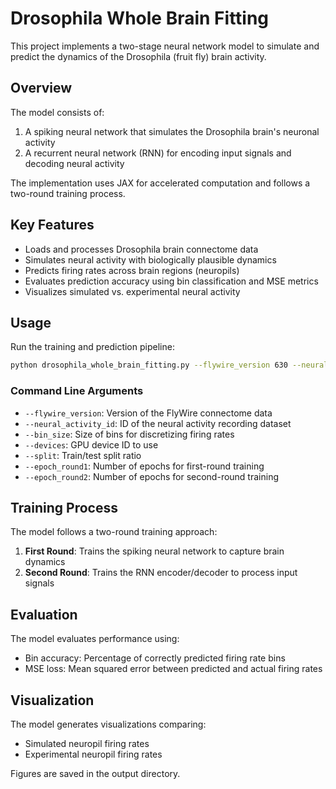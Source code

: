 # Drosophila Whole Brain Fitting

This project implements a two-stage neural network model to simulate and predict the dynamics of the Drosophila (fruit fly) brain activity.

## Overview

The model consists of:

1. A spiking neural network that simulates the Drosophila brain's neuronal activity
2. A recurrent neural network (RNN) for encoding input signals and decoding neural activity

The implementation uses JAX for accelerated computation and follows a two-round training process.

## Key Features

- Loads and processes Drosophila brain connectome data
- Simulates neural activity with biologically plausible dynamics
- Predicts firing rates across brain regions (neuropils)
- Evaluates prediction accuracy using bin classification and MSE metrics
- Visualizes simulated vs. experimental neural activity

## Usage

Run the training and prediction pipeline:

```bash
python drosophila_whole_brain_fitting.py --flywire_version 630 --neural_activity_id 2017-10-30_1 --bin_size 0.5 --devices 0 --split 0.6 --epoch_round1 50 --epoch_round2 50
```

### Command Line Arguments

- `--flywire_version`: Version of the FlyWire connectome data
- `--neural_activity_id`: ID of the neural activity recording dataset
- `--bin_size`: Size of bins for discretizing firing rates
- `--devices`: GPU device ID to use
- `--split`: Train/test split ratio
- `--epoch_round1`: Number of epochs for first-round training
- `--epoch_round2`: Number of epochs for second-round training

## Training Process

The model follows a two-round training approach:

1. **First Round**: Trains the spiking neural network to capture brain dynamics
2. **Second Round**: Trains the RNN encoder/decoder to process input signals

## Evaluation

The model evaluates performance using:
- Bin accuracy: Percentage of correctly predicted firing rate bins
- MSE loss: Mean squared error between predicted and actual firing rates

## Visualization

The model generates visualizations comparing:
- Simulated neuropil firing rates
- Experimental neuropil firing rates

Figures are saved in the output directory.